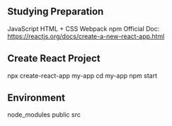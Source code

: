 ## Studying Preparation
JavaScript
HTML + CSS
Webpack
npm
Official Doc: https://reactjs.org/docs/create-a-new-react-app.html

## Create React Project
npx create-react-app my-app
cd my-app
npm start

## Environment
node_modules
public
src


